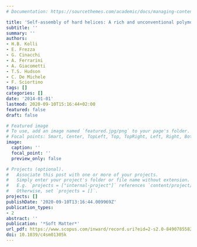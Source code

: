```yaml
---
# Documentation: https://sourcethemes.com/academic/docs/managing-content/

title: 'Self-assembly of hard helices: A rich and unconventional polymorphism'
subtitle: ''
summary: ''
authors:
- H.B. Kolli
- E. Frezza
- G. Cinacchi
- A. Ferrarini
- A. Giacometti
- T.S. Hudson
- C. De Michele
- F. Sciortino
tags: []
categories: []
date: '2014-01-01'
lastmod: 2020-09-10T15:16:44+02:00
featured: false
draft: false

# Featured image
# To use, add an image named `featured.jpg/png` to your page's folder.
# Focal points: Smart, Center, TopLeft, Top, TopRight, Left, Right, BottomLeft, Bottom, BottomRight.
image:
  caption: ''
  focal_point: ''
  preview_only: false

# Projects (optional).
#   Associate this post with one or more of your projects.
#   Simply enter your project's folder or file name without extension.
#   E.g. `projects = ["internal-project"]` references `content/project/deep-learning/index.md`.
#   Otherwise, set `projects = []`.
projects: []
publishDate: '2020-09-10T13:16:44.009969Z'
publication_types:
- 2
abstract: ''
publication: '*Soft Matter*'
url_pdf: https://www.scopus.com/inward/record.uri?eid=2-s2.0-84907855829&doi=10.1039%2fc4sm01305k&partnerID=40&md5=2b1435343973add9349ffaef90507f3d
doi: 10.1039/c4sm01305k
---
```

